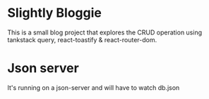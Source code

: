 # Slightly Bloggie
This is a small blog project that explores the CRUD operation using tankstack query, react-toastify & react-router-dom.

# Json server
It's running on a json-server and will have to watch db.json


